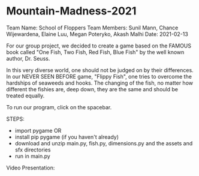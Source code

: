 # Mountain-Madness-2021

Team Name: School of Floppers
Team Members: Sunil Mann, Chance Wijewardena, Elaine Luu, Megan Poteryko, Akash Malhi
Date: 2021-02-13

For our group project, we decided to create a game based on the FAMOUS book called "One Fish, Two Fish, Red Fish, Blue Fish" by the well known author, Dr. Seuss.  

In this very diverse world, one should not be judged on by their differences. In our NEVER SEEN BEFORE game, "Flippy Fish", one tries to overcome the hardships of seaweeds and hooks. The changing of the fish, no matter how different the fishies are, deep down, they are the same and should be treated equally.

To run our program, click on the spacebar.

STEPS:
- import pygame 
        OR
- install pip pygame (if you haven't already)
- download and unzip main.py, fish.py, dimensions.py and the assets and sfx directories
- run in main.py

Video Presentation:
